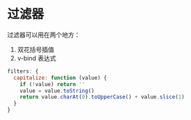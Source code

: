 # 过滤器

过滤器可以用在两个地方：
1. 双花括号插值
2. v-bind 表达式

```javascript
filters: {
  capitalize: function (value) {
    if (!value) return ''
    value = value.toString()
    return value.charAt(0).toUpperCase() + value.slice(1)
  }
}
```